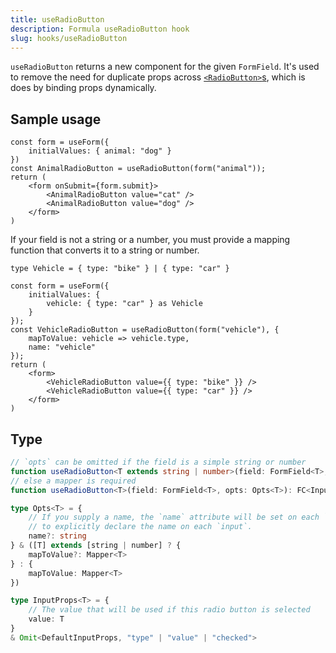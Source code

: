```yaml
---
title: useRadioButton
description: Formula useRadioButton hook
slug: hooks/useRadioButton
---
```


`useRadioButton` returns a new component for the given `FormField`. It's used to remove the need for duplicate props
across [`<RadioButton>`s](/components/controls/RadioButton), which is does by binding props dynamically.

## Sample usage

```tsx
const form = useForm({
    initialValues: { animal: "dog" }
})
const AnimalRadioButton = useRadioButton(form("animal"));
return (
    <form onSubmit={form.submit}>
        <AnimalRadioButton value="cat" />
        <AnimalRadioButton value="dog" />
    </form>
)
```

If your field is not a string or a number, you must provide a mapping function that converts it to a string or number.

```tsx
type Vehicle = { type: "bike" } | { type: "car" }

const form = useForm({
    initialValues: {
        vehicle: { type: "car" } as Vehicle
    }
});
const VehicleRadioButton = useRadioButton(form("vehicle"), {
    mapToValue: vehicle => vehicle.type,
    name: "vehicle"
});
return (
    <form>
        <VehicleRadioButton value={{ type: "bike" }} />
        <VehicleRadioButton value={{ type: "car" }} />
    </form>
)
```

## Type

```typescript
// `opts` can be omitted if the field is a simple string or number
function useRadioButton<T extends string | number>(field: FormField<T>, opts?: Opts<T>): FC<InputProps<T>>;
// else a mapper is required
function useRadioButton<T>(field: FormField<T>, opts: Opts<T>): FC<InputProps<T>>;

type Opts<T> = {
    // If you supply a name, the `name` attribute will be set on each `input`. This is a convenience to avoid having
    // to explicitly declare the name on each `input`.
    name?: string
} & ([T] extends [string | number] ? {
    mapToValue?: Mapper<T>
} : {
    mapToValue: Mapper<T>
})

type InputProps<T> = {
    // The value that will be used if this radio button is selected
    value: T
}
& Omit<DefaultInputProps, "type" | "value" | "checked">
```
